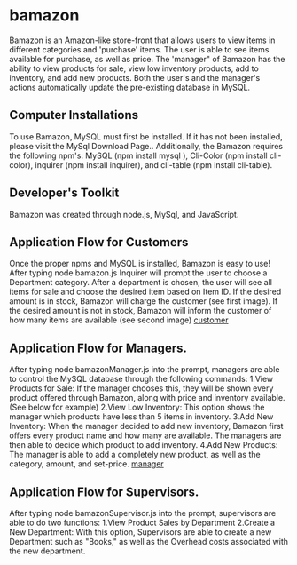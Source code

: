 # bamazon
Bamazon is an Amazon-like store-front that allows users to view items in different categories and 'purchase' items. The user is able to see items available for purchase, as well as price. The 'manager" of Bamazon has the ability to view products for sale, view low inventory products, add to inventory, and add new products. Both the user's and the manager's actions automatically update the pre-existing database in MySQL.

## Computer Installations ##
To use Bamazon, MySQL must first be installed. If it has not been installed, please visit the MySql Download Page.. Additionally, the Bamazon requires the following npm's: MySQL (npm install mysql ), Cli-Color (npm install cli-color), inquirer (npm install inquirer), and cli-table (npm install cli-table).

## Developer's Toolkit ##
Bamazon was created through node.js, MySql, and JavaScript.

## Application Flow for Customers ##
Once the proper npms and MySQL is installed, Bamazon is easy to use! After typing node bamazon.js Inquirer will prompt the user to choose a Department category. After a department is chosen, the user will see all items for sale and choose the desired item based on Item ID. If the desired amount is in stock, Bamazon will charge the customer (see first image). If the desired amount is not in stock, Bamazon will inform the customer of how many items are available (see second image) 
[customer](https://github.com/edivya/bamazon/blob/master/images/customer.jpg)

## Application Flow for Managers. ##
After typing node bamazonManager.js into the prompt, managers are able to control the MySQL database through the following commands:
1.View Products for Sale: If the manager chooses this, they will be shown every product offered through Bamazon, along with price and inventory available. (See below for example)
2.View Low Inventory: This option shows the manager which products have less than 5 items in inventory.
3.Add New Inventory: When the manager decided to add new inventory, Bamazon first offers every product name and how many are available. The managers are then able to decide which product to add inventory.
4.Add New Products: The manager is able to add a completely new product, as well as the category, amount, and set-price. 
[manager](https://github.com/edivya/bamazon/blob/master/images/manager.jpg)

## Application Flow for Supervisors. ##
After typing node bamazonSupervisor.js into the prompt, supervisors are able to do two functions:
1.View Product Sales by Department
2.Create a New Department: With this option, Supervisors are able to create a new Department such as "Books," as well as the Overhead costs associated with the new department.

